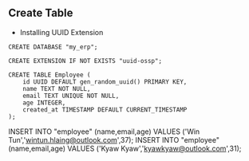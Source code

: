## Create Table

- Installing UUID Extension

```
CREATE DATABASE "my_erp";
```
```
CREATE EXTENSION IF NOT EXISTS "uuid-ossp";
```
```
CREATE TABLE Employee (
    id UUID DEFAULT gen_random_uuid() PRIMARY KEY,
    name TEXT NOT NULL,
    email TEXT UNIQUE NOT NULL,
    age INTEGER,
    created_at TIMESTAMP DEFAULT CURRENT_TIMESTAMP
);

```
INSERT INTO "employee" (name,email,age) VALUES ('Win Tun','wintun.hlaing@outlook.com',37);
INSERT INTO "employee" (name,email,age) VALUES ('Kyaw Kyaw','kyawkyaw@outlook.com',31);